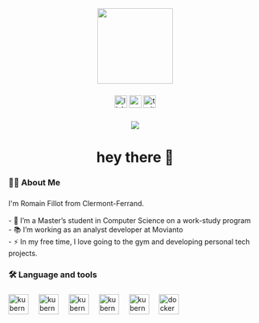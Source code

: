 <div align="center">
  <img height="150" src="https://media.giphy.com/media/M9gbBd9nbDrOTu1Mqx/giphy.gif"  />
</div>

###

<div align="center">
  <a href="https://www.linkedin.com/in/romain-fillot/"><img src="https://img.shields.io/static/v1?message=LinkedIn&logo=linkedin&label=&color=0077B5&logoColor=white&labelColor=&style=for-the-badge" height="25" alt="linkedin logo"  /></a>
  <a href="https://github.com/Destroyeur6315/"><img src="https://img.shields.io/static/v1?message=Github&logo=github&label=&color=000000&logoColor=white&labelColor=&style=for-the-badge" height="25" alt="youtube logo"  /></a>
  <a href="#"><img src="https://img.shields.io/static/v1?message=Portfolio&label=&color=FF0000&logoColor=white&labelColor=&style=for-the-badge" height="25" alt="twitter logo"  /></a>
</div>

###

<div align="center">
  <img src="https://visitor-badge.laobi.icu/badge?page_id=maurodesouza.maurodesouza&"  />
</div>

###

<h1 align="center">hey there 👋</h1>

###

<h3 align="left">👩‍💻  About Me</h3>

###

<p align="left">I'm Romain Fillot from Clermont-Ferrand. <br><br>- 🔭 I’m a Master’s student in Computer Science on a work-study program<br>- 📚 I’m working as an analyst developer at Movianto<br>- ⚡ In my free time, I love going to the gym and developing personal tech projects. </p>

###

<h3 align="left">🛠 Language and tools</h3>

###
<div align="left">
   <img src="https://cdn.jsdelivr.net/gh/devicons/devicon/icons/bootstrap/bootstrap-original.svg" height="40" alt="kubernetes logo"  />
  <img width="12" />
  <img src="https://cdn.jsdelivr.net/gh/devicons/devicon/icons/flask/flask-original.svg" height="40" alt="kubernetes logo"  />
  <img width="12" />
  <img src="https://cdn.jsdelivr.net/gh/devicons/devicon/icons/postgresql/postgresql-original-wordmark.svg" height="40" alt="kubernetes logo"  />
  <img width="12" />
  <img src="https://cdn.jsdelivr.net/gh/devicons/devicon/icons/javascript/javascript-original.svg" height="40" alt="kubernetes logo"  />
  <img width="12" />
  <img src="https://cdn.jsdelivr.net/gh/devicons/devicon/icons/python/python-plain.svg" height="40" alt="kubernetes logo"  />
  <img width="12" />
  <img src="https://cdn.jsdelivr.net/gh/devicons/devicon/icons/docker/docker-plain-wordmark.svg" height="40" alt="docker logo"  />
</div>


